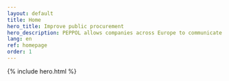 ```yaml
---
layout: default
title: Home
hero_title: Improve public procurement
hero_description: PEPPOL allows companies across Europe to communicate electronically with public purchasers at various stages of the procurement procedure.
lang: en
ref: homepage
order: 1
---
```


{% include hero.html %}
